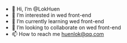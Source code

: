 - 👋 Hi, I’m @LokHuen
- 👀 I’m interested in wed front-end
- 🌱 I’m currently learning wed front-end
- 💞️ I’m looking to collaborate on wed front-end
- 📫 How to reach me huenlok@qq.com

<!---
LokHuen/LokHuen is a ✨ special ✨ repository because its `README.md` (this file) appears on your GitHub profile.
You can click the Preview link to take a look at your changes.
--->
